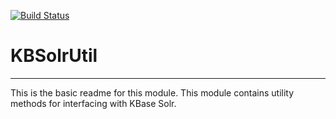 [![Build Status](https://travis-ci.org/qzhang/KBSolrUtil.svg?branch=master)](https://travis-ci.org/qzhang/KBSolrUtil)

# KBSolrUtil
---

This is the basic readme for this module. This module contains utility methods for interfacing with KBase Solr.
